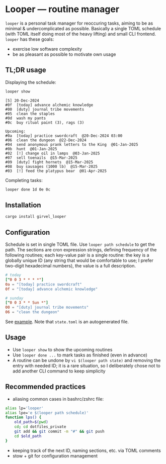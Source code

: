 # Looper — routine manager

`looper` is a personal task manager for reoccuring tasks, aiming to be as minimal & undercomplicated as possible. Basically a single TOML schedule (with TOML itself doing most of the heavy lifting) and small CLI frontend. `looper` has these goals:

- exercise low software complexity
- be as pleasant as possible to motivate own usage

## TL;DR usage

Displaying the schedule:

```bash
looper show
```

```
[5] 20-Dec-2024
#0f  [today] advance alchemic knowledge
#00  [duty] journal tribe movements
#05  clean the staples
#0d  wash my pants
#0c  buy ritual paint (3), rags (3)

Upcoming:
#0a  [today] practice swordcraft  @20-Dec-2024 03:00
#06  clean the dungeon  @22-Dec-2024
#04  send anonymous prank letters to the King  @01-Jan-2025
#0b  hunt  @01-Jan-2025
#02  [!] change oil in lamps  @03-Jan-2025
#07  sell toenails  @15-Mar-2025
#09  [duty] fight hornets  @15-Mar-2025
#08  buy sausages (1000 lb)  @15-Mar-2025
#03  [!] feed the platypus bear  @01-Apr-2025
```

Completing tasks:

```bash
looper done 1d 0e 0c
```

## Installation

```bash
cargo install girvel_looper
```

## Configuration

Schedule is set in single TOML file. Use `looper path schedule` to get the path. The sections are cron expression strings, defining frequency of the following routines; each key-value pair is a single routine: the key is a globally unique ID (any string that would be comfortable to use; I prefer two-digit hexadecimal numbers), the value is a full description.

```toml
# today
["0 0 3 * * * *"]
0a = "[today] practice swordcraft"
0f = "[today] advance alchemic knowledge"

# sunday
["0 0 3 * * Sun *"]
00 = "[duty] journal tribe movements"
06 = "clean the dungeon"
```

See [example](/example). Note that `state.toml` is an autogenerated file.

## Usage

- Use `looper show` to show the upcoming routines
- Use `looper done ...` to mark tasks as finished (even in advance)
- A routine can be undone by `vi $(looper path state)` and removing the entry with needed ID; it is a rare situation, so I deliberately chose not to add another CLI command to keep simplicity

## Recommended practices

- aliasing common cases in bashrc/zshrc file:

```bash
alias lp='looper'
alias lpe='e $(looper path schedule)'
function lps() {
    old_path=$(pwd)
    cd; cd dotfiles_private
    git add && git commit -m "#" && git push
    cd $old_path
}
```

- keeping track of the next ID, naming sections, etc. via TOML comments
- stow + git for configuration management

